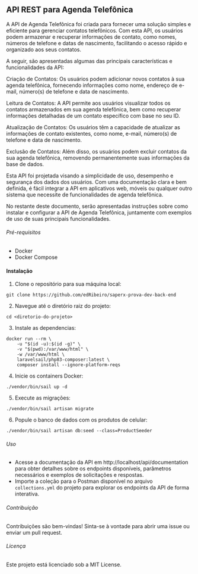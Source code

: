 ## API REST para Agenda Telefônica

A API de Agenda Telefônica foi criada para fornecer uma solução simples e eficiente para gerenciar contatos telefônicos. Com esta API, os usuários podem armazenar e recuperar informações de contato, como nomes, números de telefone e datas de nascimento, facilitando o acesso rápido e organizado aos seus contatos.

A seguir, são apresentadas algumas das principais características e funcionalidades da API:

Criação de Contatos: Os usuários podem adicionar novos contatos à sua agenda telefônica, fornecendo informações como nome, endereço de e-mail, número(s) de telefone e data de nascimento.

Leitura de Contatos: A API permite aos usuários visualizar todos os contatos armazenados em sua agenda telefônica, bem como recuperar informações detalhadas de um contato específico com base no seu ID.

Atualização de Contatos: Os usuários têm a capacidade de atualizar as informações de contato existentes, como nome, e-mail, número(s) de telefone e data de nascimento.

Exclusão de Contatos: Além disso, os usuários podem excluir contatos da sua agenda telefônica, removendo permanentemente suas informações da base de dados.

Esta API foi projetada visando a simplicidade de uso, desempenho e segurança dos dados dos usuários. Com uma documentação clara e bem definida, é fácil integrar a API em aplicativos web, móveis ou qualquer outro sistema que necessite de funcionalidades de agenda telefônica.

No restante deste documento, serão apresentadas instruções sobre como instalar e configurar a API de Agenda Telefônica, juntamente com exemplos de uso de suas principais funcionalidades.
###### Pré-requisitos
- Docker
- Docker Compose

#### Instalação
1. Clone o repositório para sua máquina local:

```
git clone https://github.com/edRibeiro/saperx-prova-dev-back-end 
```

2. Navegue até o diretório raiz do projeto:
```
cd <diretorio-do-projeto>
```

3. Instale as dependencias:
```
docker run --rm \
    -u "$(id -u):$(id -g)" \
    -v "$(pwd):/var/www/html" \
    -w /var/www/html \
    laravelsail/php83-composer:latest \
    composer install --ignore-platform-reqs
```

4. Inicie os containers Docker:
```
./vendor/bin/sail up -d

```

5. Execute as migrações:

```./vendor/bin/sail artisan migrate```

6. Popule o banco de dados com os produtos de celular:

```./vendor/bin/sail artisan db:seed --class=ProductSeeder```

###### Uso
- Acesse a documentação da API em http://localhost/api/documentation para obter detalhes sobre os endpoints disponíveis, parâmetros necessários e exemplos de solicitações e respostas.
- Importe a coleção para o Postman disponível no arquivo ```collections.yml``` do projeto para explorar os endpoints da API de forma interativa.

###### Contribuição
Contribuições são bem-vindas! Sinta-se à vontade para abrir uma issue ou enviar um pull request.

###### Licença
Este projeto está licenciado sob a MIT License.